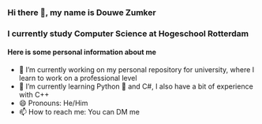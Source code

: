 ### Hi there 👋, my name is Douwe Zumker
### I currently study Computer Science at Hogeschool Rotterdam

#### Here is some personal information about me
- 🔭 I’m currently working on my personal repository for university, where I learn to work on a professional level
- 🌱 I’m currently learning Python 🐍 and C#, I also have a bit of experience with C++
- 😄 Pronouns: He/Him
- 📫 How to reach me: You can DM me
<!--
**Peredurz/Peredurz** is a ✨ _special_ ✨ repository because its `README.md` (this file) appears on your GitHub profile.

Here are some ideas to get you started:

- 🔭 I’m currently working on my personal repository for university, where I learn to work on a professional level
- 🌱 I’m currently learning Python 🐍
- 👯 I’m looking to collaborate on ...
- 🤔 I’m looking for help with ...
- 💬 Ask me about ...
- 📫 How to reach me: ...
- 😄 Pronouns: He/Him
- ⚡ Fun fact: ...
-->
